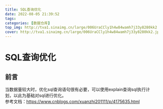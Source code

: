 ```yaml
---
title: SQL查询优化
date: 2022-08-05 21:39:52
tags:
categories: [数据仓库]
top_img: http://tva1.sinaimg.cn/large/006UraCCly1h4w84wamh7j33y8280kk2.jpg
cover: http://tva1.sinaimg.cn/large/006UraCCly1h4w84wamh7j33y8280kk2.jpg
---
```

# SQL查询优化
## 前言
当数据量较大时，优化sql查询语句很有必要，可以使用explain查询sql执行计划，以此为基础对sql进行优化。  
参考文档：https://www.cnblogs.com/xuanzhi201111/p/4175635.html


